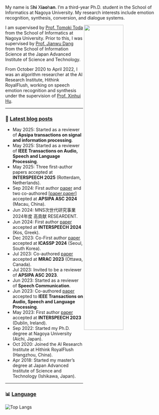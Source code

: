 

My name is S**hi** X**iao**h**an**. I’m a third-year Ph.D. student in the School of Informatics at Nagoya University. My research interests include emotion recognition, synthesis, conversion, and dialogue systems.


<picture>
    <source media="(prefers-color-scheme: dark)" srcset="https://github-readme-stats-ouuan.vercel.app/api?username=sxh520zz&theme=dark&show_icons=true">
    <img align="right" width="50%" src="https://github-readme-stats-ouuan.vercel.app/api?username=sxh520zz&show_icons=true">
</picture>

I am supervised by [Prof. Tomoki Toda](https://sites.google.com/site/tomokitoda/home) from the School of Informatics at Nagoya University. Prior to this, I was supervised by [Prof. Jianwu Dang](https://scholar.google.com/citations?user=Wk5ApskAAAAJ&hl=zh-CN&oi=ao) from the School of Information Science at the Japan Advanced Institute of Science and Technology.

From October 2020 to April 2022, I was an algorithm researcher at the AI Research Institute, Hithink RoyalFlush, working on speech emotion recognition and synthesis under the supervision of [Prof. Xinhui Hu](https://scholar.google.com/citations?user=WhCsrgoAAAAJ&hl=zh-CN&oi=ao).

---

### :pencil: [Latest blog posts](https://sxh520zz.github.io/blog/)

<!--START_SECTION:blog-posts-->
- May 2025: Started as a reviewer of **Apsipa transactions on signal and information processing**.
- May 2025: Started as a reviewer of **IEEE Transactions on Audio, Speech and Language Processing**.
- May 2025: Three first-author papers accepted at **INTERSPEECH 2025** (Rotterdam, Netherlands).
- Sep 2024: First author [paper](https://scholar.google.com.hk/citations?view_op=view_citation&hl=zh-CN&user=dJMayx0AAAAJ&sortby=pubdate&citation_for_view=dJMayx0AAAAJ:aqlVkmm33-oC) and two co-authored [[paper](https://scholar.google.com/citations?view_op=view_citation&hl=zh-CN&user=dJMayx0AAAAJ&sortby=pubdate&citation_for_view=dJMayx0AAAAJ:qxL8FJ1GzNcC),[paper](https://scholar.google.com/citations?view_op=view_citation&hl=zh-CN&user=dJMayx0AAAAJ&sortby=pubdate&citation_for_view=dJMayx0AAAAJ:M3ejUd6NZC8C)] accepted at **APSIPA ASC 2024** (Macau, China). 
- Jun 2024: MNS次世代研究事業 2024年度 高貢献 RESEARDENT.
- Jun 2024: First author [paper](https://www.isca-archive.org/interspeech_2024/shi24i_interspeech.pdf) accepted at **INTERSPEECH 2024** (Kos, Greek). 
- Dec 2023: Co-First author [paper](https://arxiv.org/abs/2401.13260) accepted at **ICASSP 2024** (Seoul, South Korea). 
- Jul 2023: Co-authored [paper](https://dl.acm.org/doi/abs/10.1145/3607865.3613182) accepted at **MRAC 2023** (Ottawa, Canada).
- Jul 2023: Invited to be a reviewer of **APSIPA ASC 2023**.
- Jun 2023: Started as a reviewer of **Speech Communication**.
- Jun 2023: Co-authored [paper](https://dspace.jaist.ac.jp/dspace/bitstream/10119/18464/1/M-AKAGI-I-0710.pdf) accepted to **IEEE Transactions on Audio, Speech and Language Processing**.
- May 2023: First author [paper](https://www.isca-archive.org/interspeech_2023/shi23e_interspeech.pdf) accepted at **INTERSPEECH 2023** (Dublin, Ireland).
- Sep 2022: Started my Ph.D. degree at Nagoya University (Aichi, Japan).
- Oct 2020: Joined the AI Research Institute at Hithink RoyalFlush (Hangzhou, China).
- Apr 2018: Started my master’s degree at Japan Advanced Institute of Science and Technology (Ishikawa, Japan).
<!--END_SECTION:blog-posts-->

---

### :bar_chart: [Language](https://github.com/muety/wakapi)

![Top Langs](https://github-readme-stats.vercel.app/api/top-langs/?username=sxh520zz&layout=compact&theme=tokyonight)


